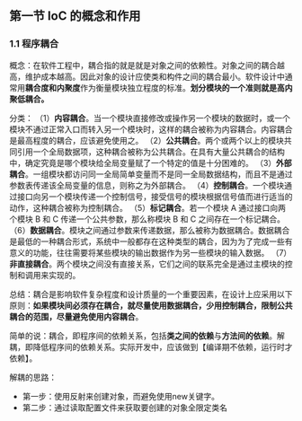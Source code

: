 ## 第一节 IoC 的概念和作用

### 1.1 程序耦合

概念：在软件工程中，耦合指的就是就是对象之间的依赖性。对象之间的耦合越高，维护成本越高。因此对象的设计应使类和构件之间的耦合最小。软件设计中通常用**耦合度和内聚度**作为衡量模块独立程度的标准。**划分模块的一个准则就是高内聚低耦合。**


分类：
（1）**内容耦合**。当一个模块直接修改或操作另一个模块的数据时，或一个模块不通过正常入口而转入另一个模块时，这样的耦合被称为内容耦合。内容耦合是最高程度的耦合，应该避免使用之。
（2）**公共耦合**。两个或两个以上的模块共同引用一个全局数据项，这种耦合被称为公共耦合。在具有大量公共耦合的结构中，确定究竟是哪个模块给全局变量赋了一个特定的值是十分困难的。
（3）**外部耦合**。一组模块都访问同一全局简单变量而不是同一全局数据结构，而且不是通过参数表传递该全局变量的信息，则称之为外部耦合。
（4）**控制耦合**。一个模块通过接口向另一个模块传递一个控制信号，接受信号的模块根据信号值而进行适当的动作，这种耦合被称为控制耦合。
（5）**标记耦合**。若一个模块 A 通过接口向两个模块 B 和 C 传递一个公共参数，那么称模块 B 和 C 之间存在一个标记耦合。
（6）**数据耦合**。模块之间通过参数来传递数据，那么被称为数据耦合。数据耦合是最低的一种耦合形式，系统中一般都存在这种类型的耦合，因为为了完成一些有意义的功能，往往需要将某些模块的输出数据作为另一些模块的输入数据。
（7）**非直接耦合**。两个模块之间没有直接关系，它们之间的联系完全是通过主模块的控制和调用来实现的。


总结：耦合是影响软件复杂程度和设计质量的一个重要因素，在设计上应采用以下原则：**如果模块间必须存在耦合，就尽量使用数据耦合，少用控制耦合，限制公共耦合的范围，尽量避免使用内容耦合**。


简单的说：耦合，即程序间的依赖关系，包括**类之间的依赖**与**方法间的依赖**。解耦，即降低程序间的依赖关系。实际开发中，应该做到【编译期不依赖，运行时才依赖】。

解耦的思路：
* 第一步：使用反射来创建对象，而避免使用new关键字。
* 第二步：通过读取配置文件来获取要创建的对象全限定类名

